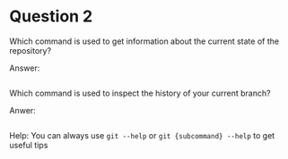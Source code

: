 # Question 2

Which command is used to get information about the current state of the repository?

Answer:

```

```

Which command is used to inspect the history of your current branch?

Anwer:

```

```

Help: You can always use `git --help` or `git {subcommand} --help` to get useful tips
